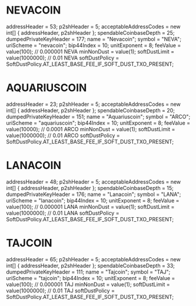 # NEVACOIN

addressHeader = 53;
p2shHeader = 5;
acceptableAddressCodes = new int[] { addressHeader, p2shHeader };
spendableCoinbaseDepth = 25;
dumpedPrivateKeyHeader = 177;
name = "Nevacoin";
symbol = "NEVA";
uriScheme = "nevacoin";
bip44Index = 10;
unitExponent = 8;
feeValue = value(100); // 0.000001 NEVA
minNonDust = value(1);
softDustLimit = value(1000000); // 0.01 NEVA
softDustPolicy = SoftDustPolicy.AT_LEAST_BASE_FEE_IF_SOFT_DUST_TXO_PRESENT;


# AQUARIUSCOIN

addressHeader = 23;
p2shHeader = 5;
acceptableAddressCodes = new int[] { addressHeader, p2shHeader };
spendableCoinbaseDepth = 20;
dumpedPrivateKeyHeader = 151;
name = "Aquariuscoin";
symbol = "ARCO";
uriScheme = "aquariuscoin";
bip44Index = 10;
unitExponent = 8;
feeValue = value(10000); // 0.0001 ARCO
minNonDust = value(1);
softDustLimit = value(1000000); // 0.01 ARCO
softDustPolicy = SoftDustPolicy.AT_LEAST_BASE_FEE_IF_SOFT_DUST_TXO_PRESENT;


# LANACOIN

addressHeader = 48;
p2shHeader = 5;
acceptableAddressCodes = new int[] { addressHeader, p2shHeader };
spendableCoinbaseDepth = 15;
dumpedPrivateKeyHeader = 176;
name = "Lanacoin";
symbol = "LANA";
uriScheme = "lanacoin";
bip44Index = 10;
unitExponent = 8;
feeValue = value(100); // 0.000001 LANA
minNonDust = value(1);
softDustLimit = value(1000000); // 0.01 LANA
softDustPolicy = SoftDustPolicy.AT_LEAST_BASE_FEE_IF_SOFT_DUST_TXO_PRESENT;


# TAJCOIN

addressHeader = 65;
p2shHeader = 5;
acceptableAddressCodes = new int[] { addressHeader, p2shHeader };
spendableCoinbaseDepth = 33;
dumpedPrivateKeyHeader = 111;
name = "Tajcoin";
symbol = "TAJ";
uriScheme = "tajcoin";
bip44Index = 10;
unitExponent = 8;
feeValue = value(100); // 0.000001 TAJ
minNonDust = value(1);
softDustLimit = value(1000000); // 0.01 TAJ
softDustPolicy = SoftDustPolicy.AT_LEAST_BASE_FEE_IF_SOFT_DUST_TXO_PRESENT;




